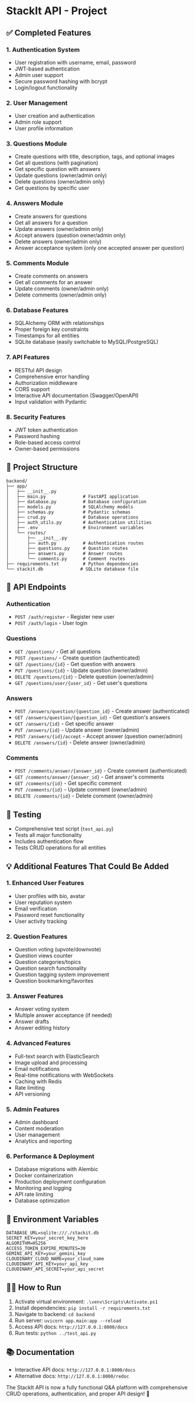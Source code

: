 # StackIt API - Project 

## ✅ Completed Features

### 1. **Authentication System**
- User registration with username, email, password
- JWT-based authentication
- Admin user support
- Secure password hashing with bcrypt
- Login/logout functionality

### 2. **User Management**
- User creation and authentication
- Admin role support
- User profile information

### 3. **Questions Module**
- Create questions with title, description, tags, and optional images
- Get all questions (with pagination)
- Get specific question with answers
- Update questions (owner/admin only)
- Delete questions (owner/admin only)
- Get questions by specific user

### 4. **Answers Module**
- Create answers for questions
- Get all answers for a question
- Update answers (owner/admin only)
- Accept answers (question owner/admin only)
- Delete answers (owner/admin only)
- Answer acceptance system (only one accepted answer per question)

### 5. **Comments Module**
- Create comments on answers
- Get all comments for an answer
- Update comments (owner/admin only)
- Delete comments (owner/admin only)

### 6. **Database Features**
- SQLAlchemy ORM with relationships
- Proper foreign key constraints
- Timestamps for all entities
- SQLite database (easily switchable to MySQL/PostgreSQL)

### 7. **API Features**
- RESTful API design
- Comprehensive error handling
- Authorization middleware
- CORS support
- Interactive API documentation (Swagger/OpenAPI)
- Input validation with Pydantic

### 8. **Security Features**
- JWT token authentication
- Password hashing
- Role-based access control
- Owner-based permissions

## 📁 Project Structure
```
backend/
├── app/
│   ├── __init__.py
│   ├── main.py              # FastAPI application
│   ├── database.py          # Database configuration
│   ├── models.py            # SQLAlchemy models
│   ├── schemas.py           # Pydantic schemas
│   ├── crud.py              # Database operations
│   ├── auth_utils.py        # Authentication utilities
│   ├── .env                 # Environment variables
│   └── routes/
│       ├── __init__.py
│       ├── auth.py          # Authentication routes
│       ├── questions.py     # Question routes
│       ├── answers.py       # Answer routes
│       └── comments.py      # Comment routes
├── requirements.txt         # Python dependencies
└── stackit.db              # SQLite database file
```

## 🚀 API Endpoints

### Authentication
- `POST /auth/register` - Register new user
- `POST /auth/login` - User login

### Questions
- `GET /questions/` - Get all questions
- `POST /questions/` - Create question (authenticated)
- `GET /questions/{id}` - Get question with answers
- `PUT /questions/{id}` - Update question (owner/admin)
- `DELETE /questions/{id}` - Delete question (owner/admin)
- `GET /questions/user/{user_id}` - Get user's questions

### Answers
- `POST /answers/question/{question_id}` - Create answer (authenticated)
- `GET /answers/question/{question_id}` - Get question's answers
- `GET /answers/{id}` - Get specific answer
- `PUT /answers/{id}` - Update answer (owner/admin)
- `POST /answers/{id}/accept` - Accept answer (question owner/admin)
- `DELETE /answers/{id}` - Delete answer (owner/admin)

### Comments
- `POST /comments/answer/{answer_id}` - Create comment (authenticated)
- `GET /comments/answer/{answer_id}` - Get answer's comments
- `GET /comments/{id}` - Get specific comment
- `PUT /comments/{id}` - Update comment (owner/admin)
- `DELETE /comments/{id}` - Delete comment (owner/admin)

## 🧪 Testing
- Comprehensive test script (`test_api.py`)
- Tests all major functionality
- Includes authentication flow
- Tests CRUD operations for all entities

## 💡 Additional Features That Could Be Added

### 1. **Enhanced User Features**
- User profiles with bio, avatar
- User reputation system
- Email verification
- Password reset functionality
- User activity tracking

### 2. **Question Features**
- Question voting (upvote/downvote)
- Question views counter
- Question categories/topics
- Question search functionality
- Question tagging system improvement
- Question bookmarking/favorites

### 3. **Answer Features**
- Answer voting system
- Multiple answer acceptance (if needed)
- Answer drafts
- Answer editing history

### 4. **Advanced Features**
- Full-text search with ElasticSearch
- Image upload and processing
- Email notifications
- Real-time notifications with WebSockets
- Caching with Redis
- Rate limiting
- API versioning

### 5. **Admin Features**
- Admin dashboard
- Content moderation
- User management
- Analytics and reporting

### 6. **Performance & Deployment**
- Database migrations with Alembic
- Docker containerization
- Production deployment configuration
- Monitoring and logging
- API rate limiting
- Database optimization

## 🔧 Environment Variables
```
DATABASE_URL=sqlite:///./stackit.db
SECRET_KEY=your_secret_key_here
ALGORITHM=HS256
ACCESS_TOKEN_EXPIRE_MINUTES=30
GEMINI_API_KEY=your_gemini_key
CLOUDINARY_CLOUD_NAME=your_cloud_name
CLOUDINARY_API_KEY=your_api_key
CLOUDINARY_API_SECRET=your_api_secret
```

## 🏃‍♂️ How to Run
1. Activate virtual environment: `.\venv\Scripts\Activate.ps1`
2. Install dependencies: `pip install -r requirements.txt`
3. Navigate to backend: `cd backend`
4. Run server: `uvicorn app.main:app --reload`
5. Access API docs: `http://127.0.0.1:8000/docs`
6. Run tests: `python ../test_api.py`

## 📚 Documentation
- Interactive API docs: `http://127.0.0.1:8000/docs`
- Alternative docs: `http://127.0.0.1:8000/redoc`

The StackIt API is now a fully functional Q&A platform with comprehensive CRUD operations, authentication, and proper API design! 🎉
